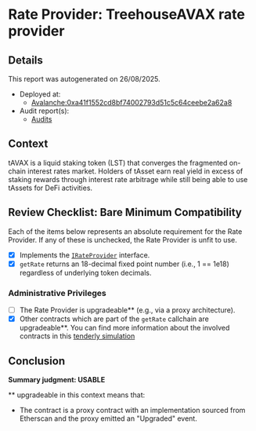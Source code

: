 
# Rate Provider: TreehouseAVAX rate provider

## Details
This report was autogenerated on 26/08/2025.

- Deployed at:
    - [Avalanche:0xa41f1552cd8bf74002793d51c5c64ceebe2a62a8](https://snowtrace.io/address/0xa41f1552cd8bf74002793d51c5c64ceebe2a62a8)
- Audit report(s):
    - [Audits](https://github.com/treehouse-gaia/audit-report)

## Context
tAVAX is a liquid staking token (LST) that converges the fragmented on-chain interest rates market. Holders of tAsset earn real yield in excess of staking rewards through interest rate arbitrage while still being able to use tAssets for DeFi activities.

## Review Checklist: Bare Minimum Compatibility
Each of the items below represents an absolute requirement for the Rate Provider. If any of these is unchecked, the Rate Provider is unfit to use.

- [x] Implements the [`IRateProvider`](https://github.com/balancer/balancer-v2-monorepo/blob/bc3b3fee6e13e01d2efe610ed8118fdb74dfc1f2/pkg/interfaces/contracts/pool-utils/IRateProvider.sol) interface.
- [x] `getRate` returns an 18-decimal fixed point number (i.e., 1 == 1e18) regardless of underlying token decimals.

### Administrative Privileges
- [ ] The Rate Provider is upgradeable** (e.g., via a proxy architecture).
- [x] Other contracts which are part of the `getRate` callchain are upgradeable**. You can find more information
   about the involved contracts in this [tenderly simulation](https://www.tdly.co/shared/simulation/ba155de3-a774-4752-9e59-f1bc63d64522)

## Conclusion
**Summary judgment: USABLE**

** upgradeable in this context means that:
- The contract is a proxy contract with an implementation sourced from Etherscan and the proxy emitted an "Upgraded" event.
    

